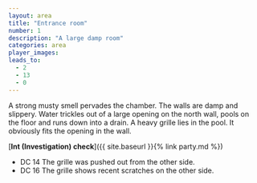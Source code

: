 ```yaml
---
layout: area
title: "Entrance room"
number: 1
description: "A large damp room"
categories: area
player_images:
leads_to:
  - 2
  - 13
  - 0
---
```


A strong musty smell pervades the chamber.  The walls are damp and slippery.  Water trickles out of a large opening on the north wall, pools on the floor and runs down into a drain.  A heavy grille lies in the pool.  It obviously fits the opening in the wall.

[**Int (Investigation) check**]({{ site.baseurl }}{% link party.md %})

* DC 14 The grille was pushed out from the other side.
* DC 16 The grille shows recent scratches on the other side.
